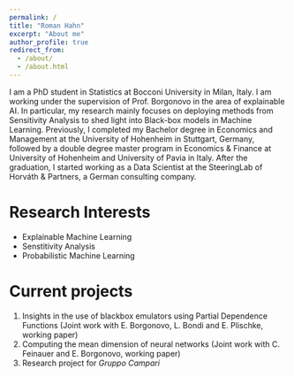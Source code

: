 ```yaml
---
permalink: /
title: "Roman Hahn"
excerpt: "About me"
author_profile: true
redirect_from: 
  - /about/
  - /about.html
---
```


I am a PhD student in Statistics at Bocconi University in Milan, Italy. I am working under the supervision of Prof. Borgonovo in the area of explainable AI. In particular, my research mainly focuses on deploying methods from Sensitivity Analysis to shed light into Black-box models in Machine Learning.
Previously, I completed my Bachelor degree in Economics and Management at the University of Hohenheim in Stuttgart, Germany, followed by a double degree master program in Economics & Finance at University of Hohenheim and University of Pavia in Italy. After the graduation, I started working as a Data Scientist at the SteeringLab of Horváth & Partners, a German consulting company.

Research Interests
======
* Explainable Machine Learning
* Senstitivity Analysis
* Probabilistic Machine Learning


Current projects
======
1. Insights in the use of blackbox emulators using Partial Dependence Functions (Joint work with E. Borgonovo, L. Bondi and E. Plischke, working paper)
1. Computing the mean dimension of neural networks (Joint work with C. Feinauer and E. Borgonovo, working paper)
1. Research project for *Gruppo Campari*


